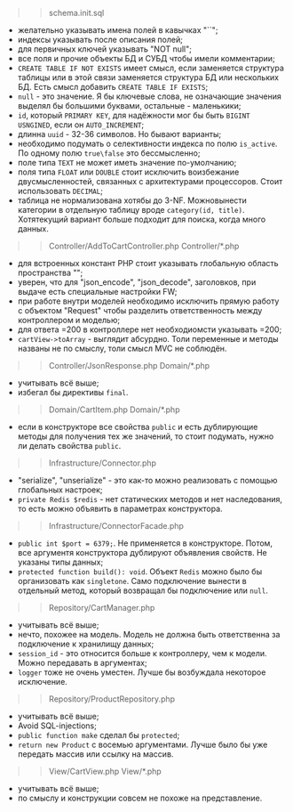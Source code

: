 >> schema.init.sql
* желательно указывать имена полей в кавычках "``";
* индексы указывать после описания полей;
* для первичных ключей указывать "NOT null";
* все поля и прочие объекты БД и СУБД чтобы имели комментарии;
* `CREATE TABLE IF NOT EXISTS` имеет смысл, если заменяется структура таблицы или в этой связи заменяется структура БД или нескольких БД. Есть смысл добавить `CREATE TABLE IF EXISTS`;
* `null` - это значение. Я бы ключевые слова, не означающие значения выделял бы большими буквами, остальные - маленькики;
* `id`, который `PRIMARY KEY`, для надёжности мог бы быть `BIGINT USNGINED`, если он `AUTO_INCREMENT`;
* длинна `uuid` - 32-36 символов. Но бывают варианты;
* необходимо подумать о селективности индекса по полю `is_active`. По одному полю `true\false` это бессмысленно;
* поле типа `TEXT` не может иметь значение по-умолчанию;
* поля типа `FLOAT` или `DOUBLE` стоит исключить воизбежание двусмысленностей, связанных с архитектурами процессоров. Стоит использовать `DECIMAL`;
* таблица не нормализована хотябы до 3-NF. Можновынести категории в отдельную таблицу вроде `category(id, title)`. Хотятекущий вариант больше подходит для поиска, когда много данных.

>> Controller/AddToCartController.php
>> Controller/*.php
* для встроенных констант PHP стоит указывать глобальную область пространства "\";
* уверен, что для "json_encode", "json_decode", заголовков, при выдаче есть специальные настройки FW;
* при работе внутри моделей необходимо исключить прямую работу с объектом "Request" чтобы  разделить ответственность между контроллером и моделью;
* для ответа =200 в контроллере нет необходиомсти указывать =200;
* `cartView->toArray` - выглядит абсурдно. Толи переменные и методы названы не по смыслу, толи смысл MVC  не соблюдён.

>> Controller/JsonResponse.php
>> Domain/*.php
* учитывать всё выше;
* избегал бы директивы `final`.

>> Domain/CartItem.php
>> Domain/*.php
* если в конструкторе все свойства `public` и есть дублирующие методы для получения тех же значений, то стоит подумать, нужно ли делать свойства `public`.

>> Infrastructure/Connector.php
* "serialize", "unserialize" - это как-то можно реализовать с помощью глобальных настроек;
* `private Redis $redis` - нет статических методов и нет наследования, то есть можно объявить в параметрах конструктора.

>> Infrastructure/ConnectorFacade.php
* `public int $port = 6379;`. Не применяется в конструкторе. Потом, все аргументя конструктора дублируют объявления свойств. Не указаны типы данных;
* `protected function build(): void`. Объект `Redis` можно было бы организовать как `singletone`. Само подключение вынести в отдельный метод, который возвращал бы подключение или `null`.

>> Repository/CartManager.php
* учитывать всё выше;
* нечто, похожее на модель. Модель не должна быть ответственна за подключение к хранилищу данных;
* `session_id` - это относится больше к контроллеру, чем к модели. Можно передавать в аргументах;
* `logger` тоже не очень уместен. Лучше бы возбуждала некоторое исключение.

>> Repository/ProductRepository.php
* учитывать всё выше;
* Avoid SQL-injections;
* `public function make` сделал бы `protected`;
* `return new Product` с восемью аргументами. Лучше было бы уже передать массив или ссылку на массив.

>> View/CartView.php
>> View/*.php
* учитывать всё выше;
* по смыслу и конструкции совсем не похоже на представление.